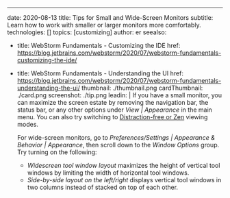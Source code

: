 ---
date: 2020-08-13
title: Tips for Small and Wide-Screen Monitors
subtitle: Learn how to work with smaller or larger monitors more comfortably.
technologies: []
topics: [customizing]
author: er
seealso:
- title: WebStorm Fundamentals - Customizing the IDE
  href: https://blog.jetbrains.com/webstorm/2020/07/webstorm-fundamentals-customizing-the-ide/
- title: WebStorm Fundamentals - Understanding the UI
  href: https://blog.jetbrains.com/webstorm/2020/07/webstorm-fundamentals-understanding-the-ui/
thumbnail: ./thumbnail.png
cardThumbnail: ./card.png
screenshot: ./tip.png
leadin: |
  If you have a small monitor, you can maximize the screen estate by removing the navigation bar, the status bar, or any other options under *View | Appearance* in the main menu. You can also try switching to [Distraction-free or Zen](https://www.jetbrains.com/help/webstorm/ide-viewing-modes.html) viewing modes.
  
  For wide-screen monitors, go to *Preferences/Settings | Appearance & Behavior | Appearance*, then scroll down to the *Window Options* group. Try turning on the following:
  
  - *Widescreen tool window layout* maximizes the height of vertical tool windows by limiting the width of horizontal tool windows.
  - *Side-by-side layout on the left/right* displays vertical tool windows in two columns instead of stacked on top of each other.
  
  